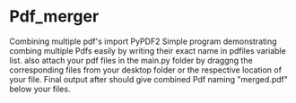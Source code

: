 # Pdf_merger
Combining multiple pdf's
import PyPDF2
Simple program demonstrating combing multiple Pdfs easily by writing their exact name in pdfiles variable list.
also attach your pdf files in the main.py folder by draggng the corresponding files from your desktop folder or the respective location of your file.
Final output after should give combined Pdf naming "merged.pdf" below your files.
